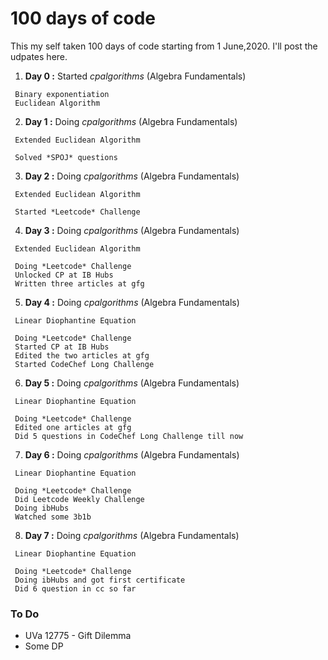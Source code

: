 # 100 days of code

This my self taken 100 days of code starting from 1 June,2020. I'll post the udpates here.

1. **Day 0 :** Started *cpalgorithms* (Algebra Fundamentals)
```
 Binary exponentiation
 Euclidean Algorithm 
 ```
2. **Day 1 :** Doing *cpalgorithms* (Algebra Fundamentals)
```
 Extended Euclidean Algorithm
 ```
     Solved *SPOJ* questions
3. **Day 2 :** Doing *cpalgorithms* (Algebra Fundamentals)
```
 Extended Euclidean Algorithm
 ```
     Started *Leetcode* Challenge
4. **Day 3 :** Doing *cpalgorithms* (Algebra Fundamentals)
```
 Extended Euclidean Algorithm
 ```
     Doing *Leetcode* Challenge
     Unlocked CP at IB Hubs
     Written three articles at gfg
5. **Day 4 :** Doing *cpalgorithms* (Algebra Fundamentals)
```
 Linear Diophantine Equation
 ```
     Doing *Leetcode* Challenge
     Started CP at IB Hubs
     Edited the two articles at gfg
     Started CodeChef Long Challenge
6. **Day 5 :** Doing *cpalgorithms* (Algebra Fundamentals)
```
 Linear Diophantine Equation
 ```
     Doing *Leetcode* Challenge
     Edited one articles at gfg
     Did 5 questions in CodeChef Long Challenge till now
7. **Day 6 :** Doing *cpalgorithms* (Algebra Fundamentals)
```
 Linear Diophantine Equation
 ```
     Doing *Leetcode* Challenge
     Did Leetcode Weekly Challenge
     Doing ibHubs
     Watched some 3b1b
8. **Day 7 :** Doing *cpalgorithms* (Algebra Fundamentals)
```
 Linear Diophantine Equation
 ```
     Doing *Leetcode* Challenge
     Doing ibHubs and got first certificate
     Did 6 question in cc so far

### To Do 

* UVa 12775 - Gift Dilemma
* Some DP
